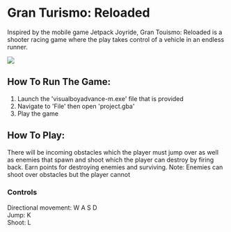 # Gran Turismo: Reloaded
Inspired by the mobile game Jetpack Joyride, Gran Touismo: Reloaded is a shooter racing game where the play takes control of a vehicle in an endless runner. 

![](demo.gif)

## How To Run The Game:
1. Launch the 'visualboyadvance-m.exe' file that is provided 
2. Navigate to 'File' then open 'project.gba' 
3. Play the game

## How To Play:
There will be incoming obstacles which the player must jump over as well as enemies that spawn and shoot which the player can destroy by firing back. Earn points for destroying enemies and surviving. 
Note: Enemies can shoot over obstacles but the player cannot

### Controls  
Directional movement: W A S D  
Jump: K  
Shoot: L

